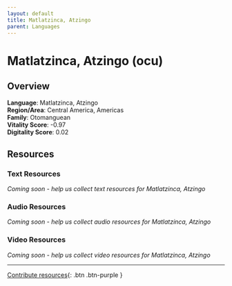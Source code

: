 ```yaml
---
layout: default
title: Matlatzinca, Atzingo
parent: Languages
---
```


# Matlatzinca, Atzingo (ocu)

## Overview

**Language**: Matlatzinca, Atzingo  
**Region/Area**: Central America, Americas  
**Family**: Otomanguean  
**Vitality Score**: -0.97  
**Digitality Score**: 0.02  

## Resources

### Text Resources
*Coming soon - help us collect text resources for Matlatzinca, Atzingo*

### Audio Resources
*Coming soon - help us collect audio resources for Matlatzinca, Atzingo*

### Video Resources
*Coming soon - help us collect video resources for Matlatzinca, Atzingo*

---

[Contribute resources](https://fairtrain.github.io/){: .btn .btn-purple }
